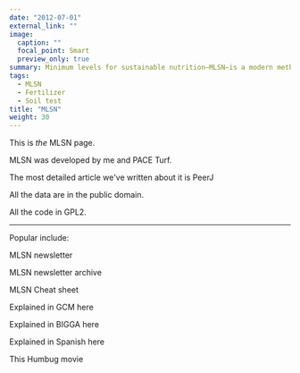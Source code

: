 ```yaml
---
date: "2012-07-01"
external_link: ""
image:
  caption: ""
  focal_point: Smart
  preview_only: true
summary: Minimum levels for sustainable nutrition—MLSN—is a modern method for interpreting soil tests for turfgrass.
tags: 
  - MLSN
  - Fertilizer
  - Soil test
title: "MLSN"
weight: 30
---
```


This is *the* MLSN page.

MLSN was developed by me and PACE Turf.

The most detailed article we've written about it is PeerJ

All the data are in the public domain.

All the code in GPL2.

---

Popular include:

MLSN newsletter

MLSN newsletter archive

MLSN Cheat sheet

Explained in GCM here

Explained in BIGGA here

Explained in Spanish here

This Humbug movie







